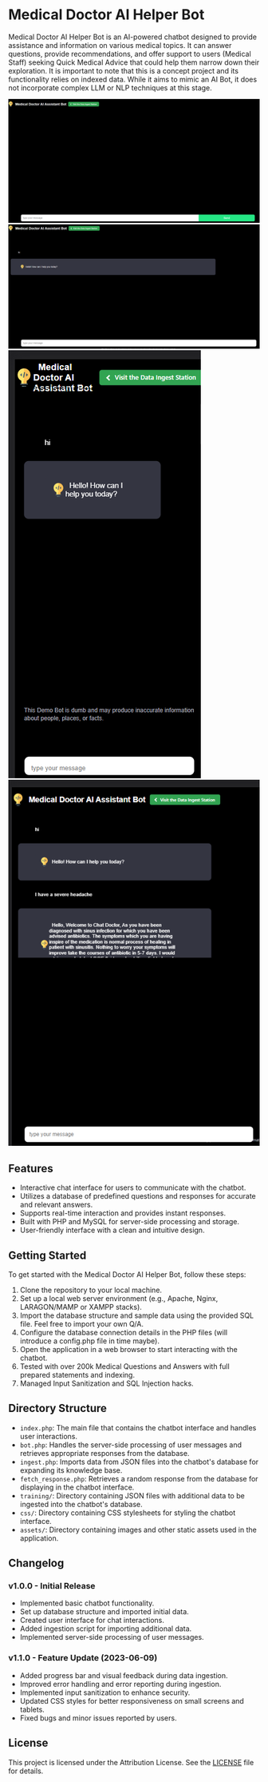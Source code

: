# Medical Doctor AI Helper Bot

Medical Doctor AI Helper Bot is an AI-powered chatbot designed to provide assistance and information on various medical topics. It can answer questions, provide recommendations, and offer support to users (Medical Staff) seeking Quick Medical Advice that could help them narrow down their exploration. It is important to note that this is a concept project and its functionality relies on indexed data. While it aims to mimic an AI Bot, it does not incorporate complex LLM or NLP techniques at this stage.

![Landing Screen](backup/screenshot01.png)
![Bot Answers](backup/screenshot02.png)
![Mobile View Device](backup/screenshot-mobile.png)
![Tablet View Device](backup/screenshot-mobile-tablet.png)

## Features

- Interactive chat interface for users to communicate with the chatbot.
- Utilizes a database of predefined questions and responses for accurate and relevant answers.
- Supports real-time interaction and provides instant responses.
- Built with PHP and MySQL for server-side processing and storage.
- User-friendly interface with a clean and intuitive design.

## Getting Started

To get started with the Medical Doctor AI Helper Bot, follow these steps:

1. Clone the repository to your local machine.
2. Set up a local web server environment (e.g., Apache, Nginx, LARAGON/MAMP or XAMPP stacks).
3. Import the database structure and sample data using the provided SQL file. Feel free to import your own Q/A.
4. Configure the database connection details in the PHP files (will introduce a config.php file in time maybe).
5. Open the application in a web browser to start interacting with the chatbot.
6. Tested with over 200k Medical Questions and Answers with full prepared statements and indexing.
7. Managed Input Sanitization and SQL Injection hacks.

## Directory Structure

- `index.php`: The main file that contains the chatbot interface and handles user interactions.
- `bot.php`: Handles the server-side processing of user messages and retrieves appropriate responses from the database.
- `ingest.php`: Imports data from JSON files into the chatbot's database for expanding its knowledge base.
- `fetch_response.php`: Retrieves a random response from the database for displaying in the chatbot interface.
- `training/`: Directory containing JSON files with additional data to be ingested into the chatbot's database.
- `css/`: Directory containing CSS stylesheets for styling the chatbot interface.
- `assets/`: Directory containing images and other static assets used in the application.

## Changelog

### v1.0.0 - Initial Release 
- Implemented basic chatbot functionality.
- Set up database structure and imported initial data.
- Created user interface for chat interactions.
- Added ingestion script for importing additional data.
- Implemented server-side processing of user messages.

### v1.1.0 - Feature Update (2023-06-09)
- Added progress bar and visual feedback during data ingestion.
- Improved error handling and error reporting during ingestion.
- Implemented input sanitization to enhance security.
- Updated CSS styles for better responsiveness on small screens and tablets.
- Fixed bugs and minor issues reported by users.

## License

This project is licensed under the Attribution License. See the [LICENSE](LICENSE) file for details.
